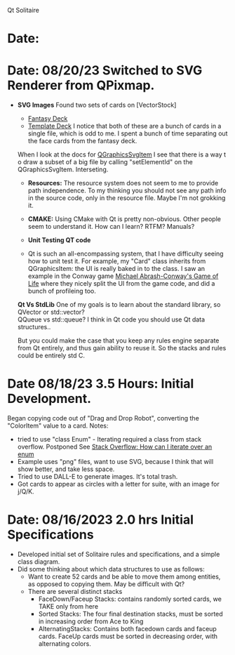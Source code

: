 Qt Solitaire


# Date: 


# Date: 08/20/23    Switched to SVG Renderer from QPixmap. 
  * **SVG Images** Found two sets of cards on [VectorStock]
    * [Fantasy Deck](https://www.vectorstock.com/royalty-free-vector/set-playing-cards-printable-poker-game-kit-vector-38016577)
    * [Template Deck](https://www.vectorstock.com/royalty-free-vector/playing-cards-set-template-printable-empty-vector-37595976)
    I notice that both of these are a bunch of cards in a single file, which is odd to me. 
    I spent a bunch of time separating out the face cards from the fantasy deck. 
    
    When I look at the docs for [QGraphicsSvgItem](https://doc.qt.io/qt-6/qgraphicssvgitem.html) I see that there is a way t o
    draw a subset of a big file by calling "setElementId" on the QGraphicsSvgItem.   Interseting. 
    
    * **Resources:**  The resource system does not seem to me to provide path independence. 
    To my thinking you should not see any path info in the source code, only in the resource 
    file.  Maybe I'm not grokking it. 

    * **CMAKE:** Using CMake with Qt is pretty non-obvious.  Other people seem to understand it. 
    How can I learn? RTFM? Manuals? 
    
    * **Unit Testing QT code**
    * Qt is such an all-encompassing system, that I have difficulty seeing how to unit test it. 
    For example, my "Card" class inherits from QGraphicsItem: the UI is really baked in to the
    class.  I saw an example in the Conway game [Michael Abrash-Conway's Game of Life](https://www.phatcode.net/res/224/files/html/ch17/17-01.html) 
    where they nicely split the UI from the game code, and did a bunch of profileing too. 
       
    **Qt Vs StdLib**
    One of my goals is to learn about the standard library, so QVector or std::vector?  
    QQueue vs std::queue?   I think in Qt code you should use Qt data structures..
    
    But you could make the case that you keep any rules engine separate from Qt entirely,
    and thus gain ability to reuse it.   So the stacks and rules could be entirely std C. 
    
       
# Date  08/18/23    3.5 Hours: Initial Development.
 
Began copying code out of "Drag and Drop Robot", converting the "ColorItem" value to 
a card. Notes:

 * tried to use "class Enum" - Iterating required a class from stack overflow. Postponed 
   See [Stack Overflow: How can I iterate over an enum](https://stackoverflow.com/questions/261963/how-can-i-iterate-over-an-enum)
 * Example uses "png" files, want to use SVG, because I think that will show better, and 
   take less space. 
 * Tried to use DALL-E to generate images.  It's total trash. 
 * Got cards to appear as circles with a letter for suite, with an image for j/Q/K. 
 

# Date: 08/16/2023    2.0 hrs Initial Specifications
 * Developed initial set of Solitaire rules and specifications, and a simple class diagram.
 * Did some thinking about which data structures to use as follows:
   * Want to create 52 cards and be able to move them among entities, as opposed to 
     copying them. May be difficult with Qt? 
   * There are several distinct stacks 
     * FaceDown/Faceup Stacks: contains randomly sorted cards, we TAKE only from here 
     * Sorted Stacks:  The four final destination stacks, must be sorted in increasing 
       order from Ace to King
     * AlternatingStacks: Contains both facedown cards and faceup cards. 
       FaceUp cards must be sorted in decreasing order, with alternating colors. 
       
    
